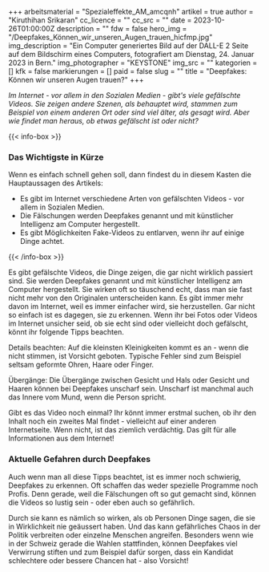 +++
arbeitsmaterial = "Spezialeffekte_AM_amcqnh"
artikel = true
author = "Kiruthihan Srikaran"
cc_licence = ""
cc_src = ""
date = 2023-10-26T01:00:00Z
description = ""
fdw = false
hero_img = "/Deepfakes_Können_wir_unseren_Augen_trauen_hicfmp.jpg"
img_description = "Ein Computer generiertes Bild auf der DALL-E 2 Seite auf dem Bildschirm eines Computers, fotografiert am Dienstag, 24. Januar 2023 in Bern."
img_photographer = "KEYSTONE"
img_src = ""
kategorien = []
kfk = false
markierungen = []
paid = false
slug = ""
title = "Deepfakes: Können wir unseren Augen trauen?"
+++

_Im Internet - vor allem in den Sozialen Medien - gibt's viele gefälschte Videos. Sie zeigen andere Szenen, als behauptet wird, stammen zum Beispiel von einem anderen Ort oder sind viel älter, als gesagt wird. Aber wie findet man heraus, ob etwas gefälscht ist oder nicht?_

{{< info-box >}} <h3>Das Wichtigste in Kürze</h3>

<p>Wenn es einfach schnell gehen soll, dann findest du in diesem Kasten die Hauptaussagen des Artikels:</p>

<ul>

<li>Es gibt im Internet verschiedene Arten von gefälschten Videos - vor allem in Sozialen Medien.</li>

<li>Die Fälschungen werden Deepfakes genannt und mit künstlicher Intelligenz am Computer hergestellt.</li>

<li>Es gibt Möglichkeiten Fake-Videos zu entlarven, wenn ihr auf einige Dinge achtet.</li>

</ul> {{< /info-box >}}

Es gibt gefälschte Videos, die Dinge zeigen, die gar nicht wirklich passiert sind. Sie werden Deepfakes genannt und mit künstlicher Intelligenz am Computer hergestellt. Sie wirken oft so täuschend echt, dass man sie fast nicht mehr von den Originalen unterscheiden kann. Es gibt immer mehr davon im Internet, weil es immer einfacher wird, sie herzustellen. Gar nicht so einfach ist es dagegen, sie zu erkennen. Wenn ihr bei Fotos oder Videos im Internet unsicher seid, ob sie echt sind oder vielleicht doch gefälscht, könnt ihr folgende Tipps beachten.

Details beachten:
Auf die kleinsten Kleinigkeiten kommt es an - wenn die nicht stimmen, ist Vorsicht geboten. Typische Fehler sind zum Beispiel seltsam geformte Ohren, Haare oder Finger.

Übergänge:
Die Übergänge zwischen Gesicht und Hals oder Gesicht und Haaren können bei Deepfakes unscharf sein. Unscharf ist manchmal auch das Innere vom Mund, wenn die Person spricht.

Gibt es das Video noch einmal?
Ihr könnt immer erstmal suchen, ob ihr den Inhalt noch ein zweites Mal findet - vielleicht auf einer anderen Internetseite. Wenn nicht, ist das ziemlich verdächtig. Das gilt für alle Informationen aus dem Internet!

### Aktuelle Gefahren durch Deepfakes

Auch wenn man all diese Tipps beachtet, ist es immer noch schwierig, Deepfakes zu erkennen. Oft schaffen das weder spezielle Programme noch Profis. Denn gerade, weil die Fälschungen oft so gut gemacht sind, können die Videos so lustig sein - oder eben auch so gefährlich.

Durch sie kann es nämlich so wirken, als ob Personen Dinge sagen, die sie in Wirklichkeit nie geäussert haben. Und das kann gefährliches Chaos in der Politik verbreiten oder einzelne Menschen angreifen. Besonders wenn wie in der Schweiz gerade die Wahlen stattfinden, können Deepfakes viel Verwirrung stiften und zum Beispiel dafür sorgen, dass ein Kandidat schlechtere oder bessere Chancen hat - also Vorsicht!
